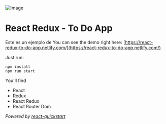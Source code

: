 ![Image](https://commonmark.org/help/images/favicon.png)

# React Redux - To Do App

Este es un ejemplo de
You can see the demo right here: [https://react-redux-to-do-app.netlify.com/](https://react-redux-to-do-app.netlify.com/)

Just run:

```console
npm install
npm run start
```

You'll find

- React
- Redux
- React Redux
- React Router Dom

_Powered by [react-quickstart](https://github.com/paulrrdiaz/react-quickstart)_
